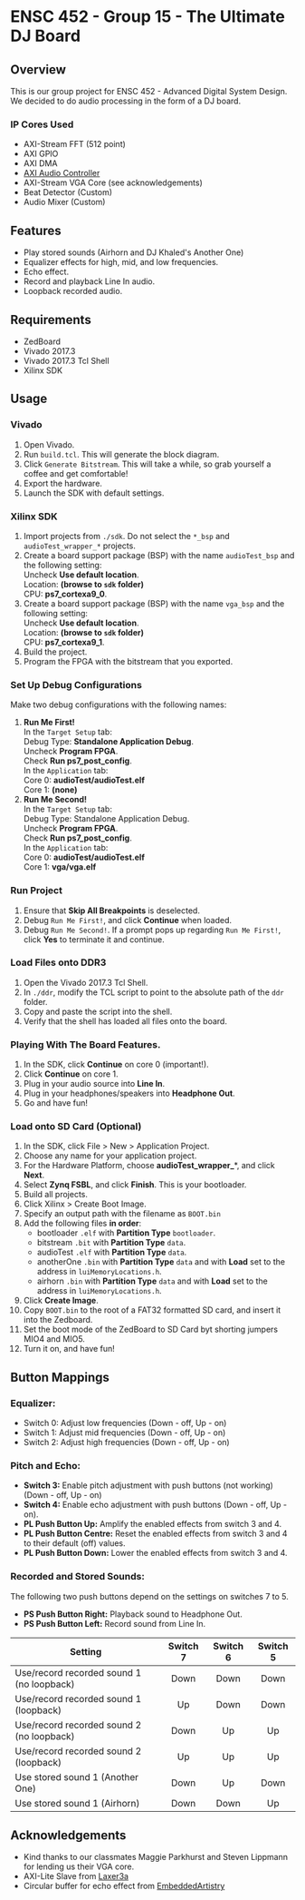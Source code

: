 # ENSC 452 - Group 15 - The Ultimate DJ Board

## Overview
This is our group project for ENSC 452 - Advanced Digital System Design.  We decided to do audio processing in the form of a DJ board.

### IP Cores Used
* AXI-Stream FFT (512 point)
* AXI GPIO
* AXI DMA
* [AXI Audio Controller](https://github.com/Laxer3a/ZedBoardAudio)
* AXI-Stream VGA Core (see acknowledgements)
* Beat Detector (Custom)
* Audio Mixer (Custom)


## Features
* Play stored sounds (Airhorn and DJ Khaled's Another One)
* Equalizer effects for high, mid, and low frequencies.
* Echo effect.
* Record and playback Line In audio.
* Loopback recorded audio.

## Requirements
* ZedBoard
* Vivado 2017.3
* Vivado 2017.3 Tcl Shell
* Xilinx SDK

## Usage

### Vivado
1. Open Vivado.
2. Run `build.tcl`.  This will generate the block diagram.
3. Click `Generate Bitstream`.  This will take a while, so grab yourself a coffee and get comfortable!
4. Export the hardware.
5. Launch the SDK with default settings.

### Xilinx SDK
1. Import projects from `./sdk`.  Do not select the `*_bsp` and `audioTest_wrapper_*` projects.
2. Create a board support package (BSP) with the name `audioTest_bsp` and the following setting:  
   Uncheck **Use default location**.  
   Location: **(browse to `sdk` folder)**  
   CPU: **ps7_cortexa9_0**.
3. Create a board support package (BSP) with the name `vga_bsp` and the following setting:  
   Uncheck **Use default location**.  
   Location: **(browse to `sdk` folder)**  
   CPU: **ps7_cortexa9_1**.
2. Build the project.
3. Program the FPGA with the bitstream that you exported.

### Set Up Debug Configurations
Make two debug configurations with the following names:

1. **Run Me First!**  
   In the `Target Setup` tab:  
   Debug Type: **Standalone Application Debug**.  
   Uncheck **Program FPGA**.  
   Check **Run ps7\_post\_config**.  
   In the `Application` tab:  
   Core 0: **audioTest/audioTest.elf**  
   Core 1: **(none)**
2. **Run Me Second!**  
   In the `Target Setup` tab:  
   Debug Type: Standalone Application Debug.  
   Uncheck **Program FPGA**.  
   Check **Run ps7\_post\_config**.  
   In the `Application` tab:  
   Core 0: **audioTest/audioTest.elf**  
   Core 1: **vga/vga.elf**

### Run Project
1. Ensure that **Skip All Breakpoints** is deselected.
2. Debug `Run Me First!`, and click **Continue** when loaded.
3. Debug `Run Me Second!`.  If a prompt pops up regarding `Run Me First!`, click **Yes** to terminate it and continue.

### Load Files onto DDR3
1. Open the Vivado 2017.3 Tcl Shell.
2. In `./ddr`, modify the TCL script to point to the absolute path of the `ddr` folder.
3. Copy and paste the script into the shell.
4. Verify that the shell has loaded all files onto the board.

### Playing With The Board Features.
1. In the SDK, click **Continue** on core 0 (important!).
2. Click **Continue** on core 1.
3. Plug in your audio source into **Line In**.
4. Plug in your headphones/speakers into **Headphone Out**.
5. Go and have fun!

### Load onto SD Card (Optional)
1. In the SDK, click File > New > Application Project.
2. Choose any name for your application project.
3. For the Hardware Platform, choose **audioTest_wrapper_***, and click **Next**.
4. Select **Zynq FSBL**, and click **Finish**.  This is your bootloader.
5. Build all projects.
6. Click Xilinx > Create Boot Image.
7. Specify an output path with the filename as `BOOT.bin`
7. Add the following files **in order**:
   - bootloader `.elf` with **Partition Type** `bootloader`.
   - bitstream `.bit` with **Partition Type** `data`.
   - audioTest `.elf` with **Partition Type** `data`.
   - anotherOne `.bin` with **Partition Type** `data` and with **Load** set to the address in `luiMemoryLocations.h`.
   - airhorn `.bin` with **Partition Type** `data` and with **Load** set to the address in `luiMemoryLocations.h`.
8. Click **Create Image**.
9. Copy `BOOT.bin` to the root of a FAT32 formatted SD card, and insert it into the Zedboard.
10. Set the boot mode of the ZedBoard to SD Card byt shorting jumpers MIO4 and MIO5.
11. Turn it on, and have fun!


## Button Mappings
### Equalizer: 

- Switch 0: Adjust low frequencies (Down - off, Up - on)  
- Switch 1: Adjust mid frequencies (Down - off, Up - on)  
- Switch 2: Adjust high frequencies (Down - off, Up - on)  

### Pitch and Echo:
- **Switch 3:** Enable pitch adjustment with push buttons (not working) (Down - off, Up - on)
- **Switch 4:** Enable echo adjustment with push buttons (Down - off, Up - on).
- **PL Push Button Up:** Amplify the enabled effects from switch 3 and 4.
- **PL Push Button Centre:** Reset the enabled effects from switch 3 and 4 to their default (off) values.
- **PL Push Button Down:** Lower the enabled effects from switch 3 and 4.

### Recorded and Stored Sounds:
The following two push buttons depend on the settings on switches 7 to 5.

- **PS Push Button Right:** Playback sound to Headphone Out.
- **PS Push Button Left:** Record sound from Line In.

| Setting                                       | Switch 7  | Switch 6  | Switch 5  |  
| --------------------------------------------- |:---------:|:---------:|:---------:|  
| Use/record recorded sound 1 (no loopback)     | Down      | Down      | Down      |  
| Use/record recorded sound 1 (loopback)        | Up        | Down      | Down      |  
| Use/record recorded sound 2 (no loopback)     | Down      | Up        | Up        |  
| Use/record recorded sound 2 (loopback)        | Up        | Up        | Up        |  
| Use stored sound 1 (Another One)              | Down      | Up        | Down      |  
| Use stored sound 1 (Airhorn)                  | Down      | Down      | Up        |  

## Acknowledgements
- Kind thanks to our classmates Maggie Parkhurst and Steven Lippmann for lending us their VGA core.
- AXI-Lite Slave from [Laxer3a](https://github.com/Laxer3a/ZedBoardAudio)
- Circular buffer for echo effect from [EmbeddedArtistry](https://github.com/embeddedartistry/embedded-resources/blob/master/examples/c/circular_buffer.c)